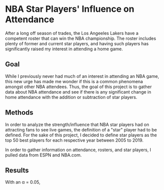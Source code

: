 # NBA Star Players' Influence on Attendance

After a long off season of trades, the Los Angeeles Lakers have a competent roster that can win the NBA championship. The roster includes plenty of former and current star players, and having such players has significantly raised my interest in attending a home game. 


## Goal

While I previously never had much of an interest in attending an NBA game, this new urge has made me wonder if this is a common phenomena amongst other NBA attendees. Thus, the goal of this project is to gather data about NBA attendance and see if there is any significant change in home attendance with the addition or subtraction of star players.


## Methods

In order to analyze the strength/influence that NBA star players had on attracting fans to see live games, the definition of a "star" player had to be defined. For the sake of this project, I decided to define star players as the top 50 best players for each respective year between 2005 to 2019. 

In order to gather information on attendance, rosters, and star players, I pulled data from ESPN and NBA.com. 


## Results

With an α = 0.05, 
